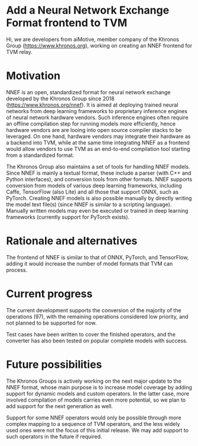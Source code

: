 # Add a Neural Network Exchange Format frontend to TVM

Hi, we are developers from aiMotive, member company of the Khronos Group (https://www.khronos.org), working on creating an NNEF frontend for TVM relay. 

# Motivation
[motivation]: #motivation


NNEF is an open, standardized format for neural network exchange developed by the Khronos Group since 2018 (https://www.khronos.org/nnef). It is aimed at deploying trained neural networks from deep learning frameworks to proprietary inference engines of neural network hardware vendors. Such inference engines often require an offline compilation step for running models more efficiently, hence hardware vendors are are looing into open source compiler stacks to be leveraged. On one hand, hardware vendors may integrate their hardware as a backend into TVM, while at the same time integrating NNEF as a frontend would allow vendors to use TVM as an end-to-end compilation tool starting from a standardized format.

The Khronos Group also maintains a set of tools for handling NNEF models. Since NNEF is mainly a textual format, these include a parser (with C++ and Python interfaces), and conversion tools from other formats. NNEF supports conversion from models of various deep learning frameworks, including Caffe, TensorFlow (also Lite) and all those that support ONNX, such as PyTorch. Creating NNEF models is also possible manually by directly writing the model text file(s) (since NNEF is similar to a scripting language). Manually written models may even be executed or trained in deep learning frameworks (currently support for PyTorch exists).



# Rationale and alternatives
[rationale-and-alternatives]: #rationale-and-alternatives

The frontend of NNEF is similar to that of ONNX, PyTorch, and TensorFlow, adding it would increase the number of model formats that TVM can process.


# Current progress

The current development supports the conversion of the majority of the operations (97), with the remaining operations considered low priority, and not planned to be supported for now.

Test cases have been written to cover the finished operators, and the converter has also been tested on popular complete models with success. 



# Future possibilities
[future-possibilities]: #future-possibilities

The Khronos Groups is actively working on the next major update to the NNEF format, whose main purpose is to increase model coverage by adding support for dynamic models and custom operators. In the latter case, more involved compilation of models carries even more potential, so we plan to add support for the next generation as well.

Support for some NNEF operators would only be possible through more complex mapping to a sequence of TVM operators, and the less widely used ones were not the focus of this initial release. We may add support to such operators in the future if required.

